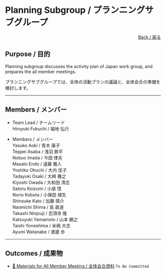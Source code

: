 # Planning Subgroup / プランニングサブグループ

<div style="text-align: right;">
<a href="/OpenChain-JWG/">Back / 戻る</a>
</div>

## Purpose / 目的

Planning subgroup discusses the activity plan of Japan work group, and prepares the all member meetings.

プランニングサブグループでは、全体の活動プランの議論と、全体会合の準備を検討します。  

---

## Members / メンバー

- Team Lead / チームリード  
Hiroyuki Fukuchi / 福地 弘行  

- Members / メンバー  
Yasuko Aoki / 青木 康子  
Teppei Asaba / 浅羽 鉄平  
Nobuo Imada / 今田 律夫  
Masato Endo / 遠藤 雅人  
Yoshiko Ohuchi / 大内 佳子  
Tadayuki Osaki / 大崎 雅之  
Kiyoshi Owada / 大和田 清志  
Satoru Koizumi / 小泉 悟  
Norio Kobota / 小保田 規生  
Shinsuke Kato / 加藤 慎介  
Naomichi Shima / 島 直道  
Takashi Ninjouji / 忍頂寺 隆  
Katsuyuki Yamamoto / 山本 勝之  
Taishi Yoneshima / 米嶋 大志  
Ayumi Watanabe / 渡邊 歩  

---

## Outcomes / 成果物

- [&#x1f4c2; Materials for All Member Meeting / 全体会合資料]() ```To Be Committed```  

